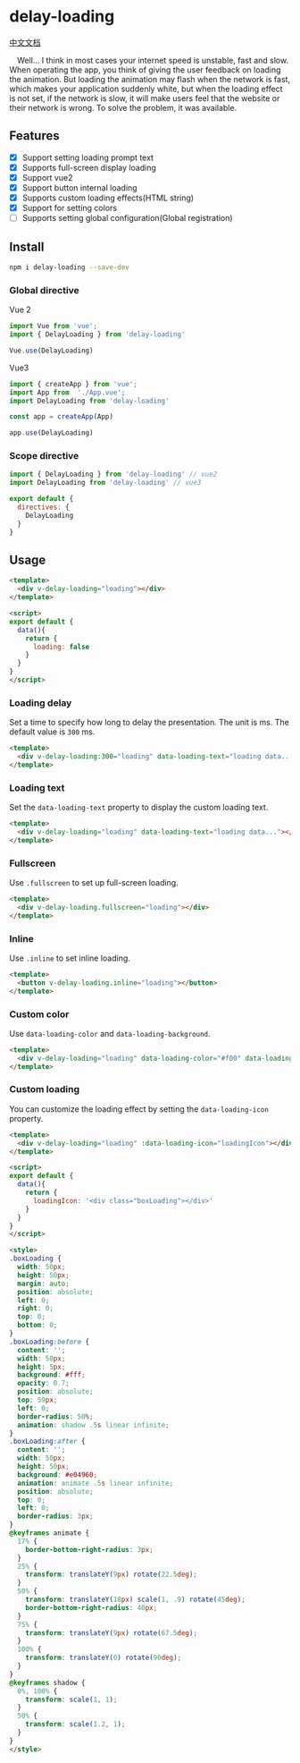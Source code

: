 # delay-loading

[中文文档](/README.CN.md)

&ensp;&ensp;Well... I think in most cases your internet speed is unstable, fast and slow. When operating the app, you think of giving the user feedback on loading the animation. But loading the animation may flash when the network is fast, which makes your application suddenly white, but when the loading effect is not set, if the network is slow, it will make users feel that the website or their network is wrong. To solve the problem, it was available.

## Features

- [x] Support setting loading prompt text
- [x] Supports full-screen display loading
- [x] Support vue2
- [x] Support button internal loading
- [x] Supports custom loading effects(HTML string)
- [x] Support for setting colors
- [ ] Supports setting global configuration(Global registration)

## Install

```sh
npm i delay-loading --save-dev
```

### Global directive

Vue 2
```js
import Vue from 'vue';
import { DelayLoading } from 'delay-loading'

Vue.use(DelayLoading)
```

Vue3
```js
import { createApp } from 'vue';
import App from  './App.vue';
import DelayLoading from 'delay-loading'

const app = createApp(App)

app.use(DelayLoading)
```

### Scope directive
```js
import { DelayLoading } from 'delay-loading' // vue2
import DelayLoading from 'delay-loading' // vue3

export default {
  directives: {
    DelayLoading
  }
}
```

## Usage
```html
<template>
  <div v-delay-loading="loading"></div>
</template>

<script>
export default {
  data(){
    return {
      loading: false
    }
  }
}
</script>
```

### Loading delay
Set a time to specify how long to delay the presentation. The unit is ms. The default value is `300` ms.

```html
<template>
  <div v-delay-loading:300="loading" data-loading-text="loading data..."></div>
</template>
```

### Loading text

Set the `data-loading-text` property to display the custom loading text.

```html
<template>
  <div v-delay-loading="loading" data-loading-text="loading data..."></div>
</template>
```

### Fullscreen

Use `.fullscreen` to set up full-screen loading.

```html
<template>
  <div v-delay-loading.fullscreen="loading"></div>
</template>
```

### Inline

Use `.inline` to set inline loading.

```html
<template>
  <button v-delay-loading.inline="loading"></button>
</template>
```

### Custom color

Use `data-loading-color` and `data-loading-background`.

```html
<template>
  <div v-delay-loading="loading" data-loading-color="#f00" data-loading-background="rgba(0,0,0,.68)"></div>
</template>
```

### Custom loading

You can customize the loading effect by setting the `data-loading-icon` property.

```html
<template>
  <div v-delay-loading="loading" :data-loading-icon="loadingIcon"></div>
</template>

<script>
export default {
  data(){
    return {
      loadingIcon: '<div class="boxLoading"></div>'
    }
  }
}
</script>

<style>
.boxLoading {  
  width: 50px;
  height: 50px;
  margin: auto;
  position: absolute;
  left: 0;
  right: 0;
  top: 0;
  bottom: 0;
}
.boxLoading:before {
  content: '';
  width: 50px;
  height: 5px;
  background: #fff;
  opacity: 0.7;
  position: absolute;
  top: 59px;
  left: 0;
  border-radius: 50%;
  animation: shadow .5s linear infinite;
}
.boxLoading:after {
  content: '';
  width: 50px;
  height: 50px;
  background: #e04960;
  animation: animate .5s linear infinite;
  position: absolute;
  top: 0;
  left: 0;
  border-radius: 3px;
}
@keyframes animate {
  17% {
    border-bottom-right-radius: 3px;
  }
  25% {
    transform: translateY(9px) rotate(22.5deg);
  }
  50% {
    transform: translateY(18px) scale(1, .9) rotate(45deg);
    border-bottom-right-radius: 40px;
  }
  75% {
    transform: translateY(9px) rotate(67.5deg);
  }
  100% {
    transform: translateY(0) rotate(90deg);
  }
}
@keyframes shadow {
  0%, 100% {
    transform: scale(1, 1);
  }
  50% {
    transform: scale(1.2, 1);
  }
}
</style>
```
